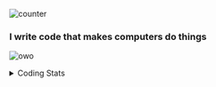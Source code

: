 ![counter](https://enwk7okkacbnf3i.m.pipedream.net)

### I write code that makes computers do things
![owo](https://skills.thijs.gg/icons?i=ts,js,go,rust,postgres,cf)

<details>
  <summary>Coding Stats</summary>

  ![langs](https://wakatime.com/share/@redpanda/4650c33e-d833-4e5d-92a8-35284444b6e7.svg)
</details>
